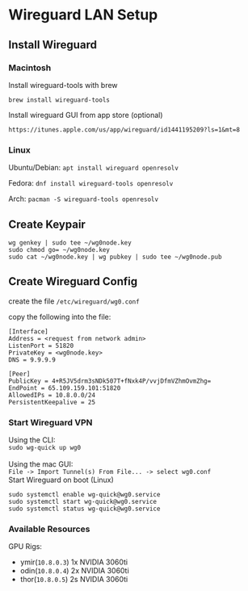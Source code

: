 # Wireguard LAN Setup

## Install Wireguard

### Macintosh

Install wireguard-tools with brew

`brew install wireguard-tools`

Install wireguard GUI from app store (optional)

`https://itunes.apple.com/us/app/wireguard/id1441195209?ls=1&mt=8`

### Linux 

Ubuntu/Debian:
`apt install wireguard openresolv`

Fedora:
`dnf install wireguard-tools openresolv`

Arch:
`pacman -S wireguard-tools openresolv`

## Create Keypair

```
wg genkey | sudo tee ~/wg0node.key
sudo chmod go= ~/wg0node.key
sudo cat ~/wg0node.key | wg pubkey | sudo tee ~/wg0node.pub
```

## Create Wireguard Config

create the file `/etc/wireguard/wg0.conf`

copy the following into the file:
```
[Interface]
Address = <request from network admin>
ListenPort = 51820
PrivateKey = <wg0node.key>
DNS = 9.9.9.9

[Peer]
PublicKey = 4+R5JV5drm3sNDk507T+fNxk4P/vvjDfmVZhmOvmZhg=
EndPoint = 65.109.159.101:51820
AllowedIPs = 10.8.0.0/24
PersistentKeepalive = 25
```

### Start Wireguard VPN
Using the CLI:
<br>
`sudo wg-quick up wg0`
<br>
<br>
Using the mac GUI:
<br>
`File -> Import Tunnel(s) From File... -> select wg0.conf`
<br>
Start Wireguard on boot (Linux)
```
sudo systemctl enable wg-quick@wg0.service
sudo systemctl start wg-quick@wg0.service
sudo systemctl status wg-quick@wg0.service
```

### Available Resources
GPU Rigs:
- ymir(`10.8.0.3`) 1x NVIDIA 3060ti
- odin(`10.8.0.4`) 2x NVIDIA 3060ti
- thor(`10.8.0.5`) 2s NVIDIA 3060ti
